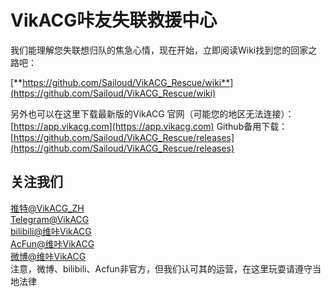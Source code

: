 # VikACG咔友失联救援中心
我们能理解您失联想归队的焦急心情，现在开始，立即阅读Wiki找到您的回家之路吧：

[**https://github.com/Sailoud/VikACG_Rescue/wiki**](https://github.com/Sailoud/VikACG_Rescue/wiki)

另外也可以在这里下载最新版的VikACG
  官网（可能您的地区无法连接）：[https://app.vikacg.com](https://app.vikacg.com)
  Github备用下载：[https://github.com/Sailoud/VikACG_Rescue/releases](https://github.com/Sailoud/VikACG_Rescue/releases)

## 关注我们

[推特@VikACG_ZH  
](https://twitter.com/VikACG_ZH)[Telegram@VikACG  
](https://t.me/vikacg)[bilibili@维咔VikACG](https://space.bilibili.com/531573331)  
[AcFun@维咔VikACG](https://www.acfun.cn/u/30427505.aspx)  
[微博@维咔VikACG](https://weibo.com/vikacgcn)  
注意，微博、bilibili、Acfun非官方，但我们认可其的运营，在这里玩耍请遵守当地法律